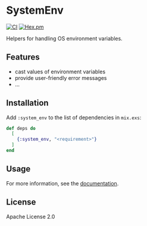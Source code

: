 # SystemEnv

[![CI](https://github.com/combo-lab/system_env/actions/workflows/ci.yml/badge.svg)](https://github.com/combo-lab/system_env/actions/workflows/ci.yml)
[![Hex.pm](https://img.shields.io/hexpm/v/system_env.svg)](https://hex.pm/packages/system_env)

Helpers for handling OS environment variables.

## Features

- cast values of environment variables
- provide user-friendly error messages
- ...

## Installation

Add `:system_env` to the list of dependencies in `mix.exs`:

```elixir
def deps do
  [
    {:system_env, "<requirement>"}
  ]
end
```

## Usage

For more information, see the [documentation](https://hexdocs.pm/system_env).

## License

Apache License 2.0
